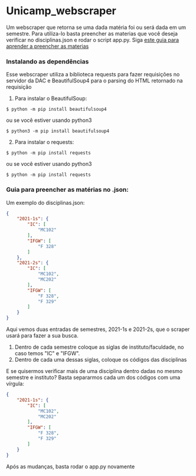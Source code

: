 # Unicamp_webscraper

Um webscraper que retorna se uma dada matéria foi ou será dada em um semestre.
Para utiliza-lo basta preencher as materias que você deseja verificar no disciplinas.json e rodar o script app.py.
Siga [este guia para aprender a preencher as materias](https://github.com/LuizFBR/Unicamp_webscraper#guia-para-preencher-as-mat%C3%A9rias-no-json)

### Instalando as dependências

Esse webscraper utiliza a biblioteca requests para fazer requisições no servidor da DAC e BeautifulSoup4 para o parsing do HTML retornado na requisição

1. Para instalar o BeautifulSoup:
```shell
$ python -m pip install beautifulsoup4
```
ou se você estiver usando python3
```shell
$ python3 -m pip install beautifulsoup4
```
2. Para instalar o requests:
```shell
$ python -m pip install requests
```
ou se você estiver usando python3
```shell
$ python -m pip install requests
```
### Guia para preencher as matérias no .json:
Um exemplo do disciplinas.json:

```json
{
    "2021-1s": {
        "IC": [
            "MC102"
        ],
        "IFGW": [
            "F 328"
        ]
    },
    "2021-2s": {
        "IC": [
            "MC102",
            "MC202"
        ],
        "IFGW": [
            "F 328",
            "F 329"
        ]
    }
}
```
Aqui vemos duas entradas de semestres, 2021-1s e 2021-2s, que o scraper usará para fazer a sua busca.
1. Dentro de cada semestre coloque as siglas de instituto/faculdade, no caso temos "IC" e "IFGW".
2. Dentro de cada uma dessas siglas, coloque os códigos das disciplinas

E se quisermos verificar mais de uma disciplina dentro dadas no mesmo semestre e instituto?
Basta separarmos cada um dos códigos com uma vírgula:<br>
```JSON
{
    "2021-1s": {
        "IC": [
            "MC102",
            "MC202"
        ],
        "IFGW": [
            "F 328",
            "F 329"
        ]
    }
}
```
Após as mudanças, basta rodar o app.py novamente
